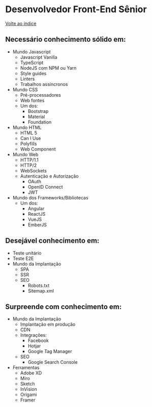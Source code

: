 Desenvolvedor Front-End Sênior
==============================

[Volte ao índice](README.md)

## Necessário conhecimento sólido em:

* Mundo Javascript
  - Javascript Vanilla
  - TypeScript
  - NodeJS com NPM ou Yarn
  - Style guides
  - Linters
  - Trabalhos assíncronos
* Mundo CSS
  - Pré-processadores
  - Web fontes
  - Um dos:
    - Bootstrap
    - Material
    - Foundation
* Mundo HTML
  - HTML 5
  - Can I Use
  - Polyfills
  - Web Component
* Mundo Web
  - HTTP/1.1
  - HTTP/2
  - WebSockets
  - Autenticação e Autorização
    - OAuth
    - OpenID Connect
    - JWT
* Mundo dos Frameworks/Bibliotecas
  - Um dos:
    - Angular
    - ReactJS
    - VueJS
    - EmberJS

## Desejável conhecimento em:

* Teste unitário
* Teste E2E
* Mundo da Implantação
  - SPA
  - SSR
  - SEO
    - Robots.txt
    - Sitemap.xml

## Surpreende com conhecimento em:

* Mundo da Implantação
  - Implantação em produção
  - CDN
  - Integrações:
    - Facebook
    - Hotjar
    - Google Tag Manager
  - SEO
    - Google Search Console
* Ferramentas
  - Adobe XD
  - Miro
  - Sketch
  - InVision
  - Origami
  - Framer
